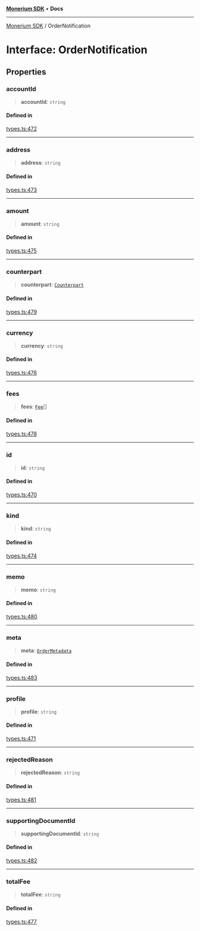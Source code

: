 [**Monerium SDK**](../README.md) • **Docs**

---

[Monerium SDK](../README.md) / OrderNotification

# Interface: OrderNotification

## Properties

### accountId

> **accountId**: `string`

#### Defined in

[types.ts:472](https://github.com/monerium/js-monorepo/blob/6fd0ad80ad4e8d991580cbeedf4372ce7e758e51/packages/sdk/src/types.ts#L472)

---

### address

> **address**: `string`

#### Defined in

[types.ts:473](https://github.com/monerium/js-monorepo/blob/6fd0ad80ad4e8d991580cbeedf4372ce7e758e51/packages/sdk/src/types.ts#L473)

---

### amount

> **amount**: `string`

#### Defined in

[types.ts:475](https://github.com/monerium/js-monorepo/blob/6fd0ad80ad4e8d991580cbeedf4372ce7e758e51/packages/sdk/src/types.ts#L475)

---

### counterpart

> **counterpart**: [`Counterpart`](Counterpart.md)

#### Defined in

[types.ts:479](https://github.com/monerium/js-monorepo/blob/6fd0ad80ad4e8d991580cbeedf4372ce7e758e51/packages/sdk/src/types.ts#L479)

---

### currency

> **currency**: `string`

#### Defined in

[types.ts:476](https://github.com/monerium/js-monorepo/blob/6fd0ad80ad4e8d991580cbeedf4372ce7e758e51/packages/sdk/src/types.ts#L476)

---

### fees

> **fees**: [`Fee`](Fee.md)[]

#### Defined in

[types.ts:478](https://github.com/monerium/js-monorepo/blob/6fd0ad80ad4e8d991580cbeedf4372ce7e758e51/packages/sdk/src/types.ts#L478)

---

### id

> **id**: `string`

#### Defined in

[types.ts:470](https://github.com/monerium/js-monorepo/blob/6fd0ad80ad4e8d991580cbeedf4372ce7e758e51/packages/sdk/src/types.ts#L470)

---

### kind

> **kind**: `string`

#### Defined in

[types.ts:474](https://github.com/monerium/js-monorepo/blob/6fd0ad80ad4e8d991580cbeedf4372ce7e758e51/packages/sdk/src/types.ts#L474)

---

### memo

> **memo**: `string`

#### Defined in

[types.ts:480](https://github.com/monerium/js-monorepo/blob/6fd0ad80ad4e8d991580cbeedf4372ce7e758e51/packages/sdk/src/types.ts#L480)

---

### meta

> **meta**: [`OrderMetadata`](OrderMetadata.md)

#### Defined in

[types.ts:483](https://github.com/monerium/js-monorepo/blob/6fd0ad80ad4e8d991580cbeedf4372ce7e758e51/packages/sdk/src/types.ts#L483)

---

### profile

> **profile**: `string`

#### Defined in

[types.ts:471](https://github.com/monerium/js-monorepo/blob/6fd0ad80ad4e8d991580cbeedf4372ce7e758e51/packages/sdk/src/types.ts#L471)

---

### rejectedReason

> **rejectedReason**: `string`

#### Defined in

[types.ts:481](https://github.com/monerium/js-monorepo/blob/6fd0ad80ad4e8d991580cbeedf4372ce7e758e51/packages/sdk/src/types.ts#L481)

---

### supportingDocumentId

> **supportingDocumentId**: `string`

#### Defined in

[types.ts:482](https://github.com/monerium/js-monorepo/blob/6fd0ad80ad4e8d991580cbeedf4372ce7e758e51/packages/sdk/src/types.ts#L482)

---

### totalFee

> **totalFee**: `string`

#### Defined in

[types.ts:477](https://github.com/monerium/js-monorepo/blob/6fd0ad80ad4e8d991580cbeedf4372ce7e758e51/packages/sdk/src/types.ts#L477)
